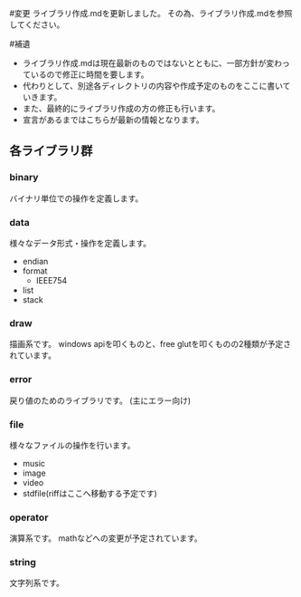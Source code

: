 #変更
ライブラリ作成.mdを更新しました。
その為、ライブラリ作成.mdを参照してください。

#補遺
* ライブラリ作成.mdは現在最新のものではないとともに、一部方針が変わっているので修正に時間を要します。
* 代わりとして、別途各ディレクトリの内容や作成予定のものをここに書いていきます。
* また、最終的にライブラリ作成の方の修正も行います。
* 宣言があるまではこちらが最新の情報となります。

## 各ライブラリ群
### binary
バイナリ単位での操作を定義します。

### data
様々なデータ形式・操作を定義します。
* endian
* format
  * IEEE754
* list
* stack

### draw
描画系です。
windows apiを叩くものと、free glutを叩くものの2種類が予定されています。

### error
戻り値のためのライブラリです。
(主にエラー向け)

### file
様々なファイルの操作を行います。
* music
* image
* video
* stdfile(riffはここへ移動する予定です)

### operator
演算系です。
mathなどへの変更が予定されています。

### string
文字列系です。